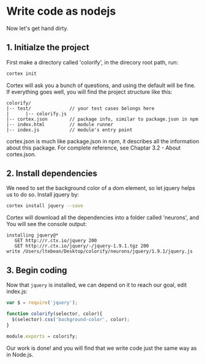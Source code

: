 # Write code as nodejs

Now let's get hand dirty.

## 1. Initialze the project

First make a directory called 'colorify', in the direcory root path, run:

```bash
cortex init
```

Cortex will ask you a bunch of questions, and using the default will be fine. If everything goes well, you will find the project structure like this:

```
colorify/
|-- test/              // your test cases belongs here
|      |-- colorify.js
|-- cortex.json        // package info, similar to package.json in npm
|-- index.html         // module runner
|-- index.js           // module's entry point
```

cortex.json is much like package.json in npm, it describes all the information about this package. For complete reference, see Chaptar 3.2 - About cortex.json.

## 2. Install dependencies

We need to set the background color of a dom element, so let jquery helps us to do so. Install jquery by:

```bash
cortex install jquery --save
```

Cortex will download all the dependencies into a folder called 'neurons', and You will see the console output:

```
installing jquery@*
   GET http://r.ctx.io/jquery 200
   GET http://r.ctx.io/jquery/-/jquery-1.9.1.tgz 200
write /Users/ltebean/Desktop/colorify/neurons/jquery/1.9.1/jquery.js
```

## 3. Begin coding

Now that `jquery` is installed, we can depend on it to reach our goal, edit index.js:

```js
var $ = require('jquery');

function colorify(selector, color){
  $(selector).css('background-color', color);
}

module.exports = colorify;
```

Our work is done! and you will find that we write code just the same way as in Node.js.






